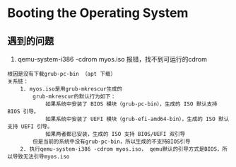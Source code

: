 # Booting the Operating System

## 遇到的问题
1. qemu-system-i386 -cdrom myos.iso 报错，找不到可运行的cdrom
```
根因是没有下载grub-pc-bin （apt 下载）
关系链：
    1. myos.iso是用grub-mkrescur生成的
        grub-mkrescur的默认行为如下：
            如果系统中安装了 BIOS 模块（grub-pc-bin），生成的 ISO 默认支持 ​BIOS 引导。
            如果系统中安装了 UEFI 模块（grub-efi-amd64-bin），生成的 ISO 默认支持 ​UEFI 引导。
            如果两者都已安装，生成的 ISO 支持 ​BIOS/UEFI 双引导
        但是当前的系统中没有grub-pc-bin，所以生成的不支持BIOS引导
    2. 执行qemu-system-i386 -cdrom myos.iso， qemu默认的引导方式是BIOS，所以导致无法引导myos.iso 
```